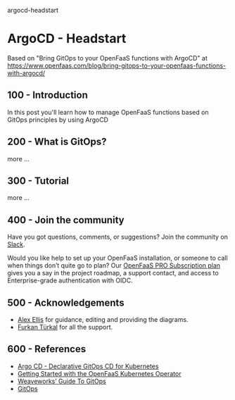 argocd-headstart
# ArgoCD - Headstart

Based on "Bring GitOps to your OpenFaaS functions with ArgoCD" at https://www.openfaas.com/blog/bring-gitops-to-your-openfaas-functions-with-argocd/

## 100 - Introduction

In this post you'll learn how to manage OpenFaaS functions based on GitOps principles by using ArgoCD

## 200 - What is GitOps?

more ...

## 300 - Tutorial

more ...

## 400 - Join the community
Have you got questions, comments, or suggestions? Join the community on [Slack](https://slack.openfaas.io/).

Would you like help to set up your OpenFaaS installation, or someone to call when things don’t quite go to plan? Our [OpenFaaS PRO Subscription plan](https://www.openfaas.com/support/) gives you a say in the project roadmap, a support contact, and access to Enterprise-grade authentication with OIDC.

## 500 - Acknowledgements
- [Alex Ellis](https://twitter.com/alexellisuk) for guidance, editing and providing the diagrams.
- [Furkan Türkal](https://twitter.com/furkanturkaI) for all the support.

## 600 - References
- [Argo CD - Declarative GitOps CD for Kubernetes](https://argoproj.github.io/argo-cd/getting_started)
- [Getting Started with the OpenFaaS Kubernetes Operator](https://dzone.com/articles/getting-started-with-the-openfaas-kubernetes-opera)
- [Weaveworks’ Guide To GitOps](https://www.weave.works/technologies/gitops/)
- [GitOps](https://www.gitops.tech/)

